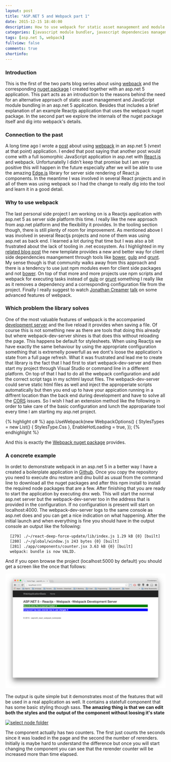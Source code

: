 ```yaml
---
layout: post
title: "ASP.NET 5 and Webpack part 1"
date: 2015-12-15 18:40:00
description: How to use webpack for static asset management and module bundling in an asp.net 5 application 
categories: [javascript module bundler, javascript dependencies management, css module bundler, css dependencies management]
tags: [asp.net 5, webpack]
fullview: false
comments: true
shortinfo: 
---
```


### Introduction
This is the first of the two parts blog series about using [webpack](webpack) and the corresponding [nuget package](nuget) I created together with an asp.net 5 application.
This part acts as an introduction to the reasons behind the need for an alternative approach of static asset management and JavaScript module bundling in an asp.net 5 application.
Besides that includes a brief explanation of an example Reactjs application that uses the webpack nuget package. In the second part we explore the internals of the nuget package itself and dig into webpack's details. 

### Connection to the past
A long time ago I wrote a [post](previous-post) about using [webpack](webpack)
in an asp.net 5 (vnext at that point) application. I ended that post saying that another post would come with a full isomorphic JavaScript application in asp.net with [React.js](react) and webpack.
Unfortunatelly I didn't keep that promise but I am very positive this will happen in the future especially after we will be able to use the amazing [Edge.js](edgejs) library for server side rendering of React.js components.
In the meantime I was involved in several React projects and in all of them was using webpack so I had the change to really dig into the tool and learn it in a good detail.

### Why to use webpack
The last personal side project I am working on is a Reactjs application with asp.net 5 as server side platform this time. I really like the new approach from asp.net platform and the flexibility it provides.
In the tooling section though, there is still plenty of room for improvement. As mentioned above I was involved in several Reactjs projects and none of them was using asp.net as back end. I learned a lot during that time
but I was also a bit frustrated about the lack of tooling in .net ecosystem. As I highlighted in my [related blog post](previous-post) the new template provides a new and better way for client side dependencies maangement
through tools like [bower](bower), [gulp](gulp) and [grunt](grunt). My sense though is that community walks away from this approach and there is a tendency to use just npm modules even for client side packages and not [bower](bower).
On top of that more and more projects use npm scripts and webpack for executing tasks instead of [gulp](gulp) or [grunt](grunt) something I really like as it removes a dependency and a corresponding configuration file from the project.
Finally I really suggest to watch [Jonathan Creamer](jonathan) [talk](talk) on some advanced features of webpack.

### Which problem the library solves
One of the most valuable features of webpack is the accompanied [development server](devserver) and the live reload it provides when saving a file.
Of course this is not something new as there are tools that doing this already but where webpack-dev-server shines is that does this without reloading the page.
This happens be default for stylesheets. When using Reactjs we have exactly the same behaviour by using the appropriate configuration something that is extremelly powerfull as we dont's loose the application's state from a full page refresh.
What it was frustrated and lead me to create that library is the fact that I had first to start webpack-dev-server and then start my project through Visual Studio or command line in a different platform.
On top of that I had to do all the webpack configuration and add the correct script tags in my schtml layout files. The webpack-dev-server could serve static html files as well and inject the approperiate scripts automatically
but then you end up to have your appication running in a diffrent location than the back end during development and have to solve all the [CORS](cors) issues.
So I wish I had an extension method like the following in order to take care of the basic configuration and lunch the appropariate tool every time I am starting my asp.net project.       

{% highlight c# %}
app.UseWebpack(new WebpackOptions() {
    StylesTypes = new List<StylesType>() {
        StylesType.Css
    },
    EnableHotLoading = true,
});	
{% endhighlight %}

And this is exactly the [Webpack nuget package](nuget) provides.

### A concrete example
In ordet to demonstrate webpack in an asp.net 5 in a better way I have a created a boilerplate application in [Github](project).
Once you copy the repository you need to execute dnu restore and dnu build as usual from the command line to download all the nuget packages and after this npm install to install the required node packages that are a few.
After finishing that you are ready to start the application by executing dnx web. This will start the normal asp.net server but the webpack-dev-server too in the address that is provided in the configuration.
If no configuration is present will start on localhost:4000. The webpack-dev-server logs to the same console as asp.net does and you can get a nice indication on what happening.
After the initial launch and when everything is fine you should have in the output console an output like the following:

```
  [279] ./~/react-deep-force-update/lib/index.js 1.29 kB {0} [built]
  [280] ./~/global/window.js 243 bytes {0} [built]
  [281] ./app/components/counter.jsx 3.63 kB {0} [built]
  webpack: bundle is now VALID.
```

And if you open browse the project (localhost:5000 by default) you should get a screen like the once that follows:

<div class="row">
   <div class="col-sm-6 col-sm-offset-3 col-md-4 col-md-offset-4">
        <a href="/assets/images/webpackBoilerplate.png" class="select node folder">
            <img src="/assets/images/webpackBoilerplate.png" alt="select node folder">      
        </a>
   </div>
</div>

The output is quite simple but it demonstrates most of the features that will be used in a real application as well. It contains a statefull component that has some basic styling though sass.
**The amazing thing is that we can edit both the styles and the output of the component without loosing it's state**

<div class="row">
   <div class="col-sm-6 col-sm-offset-3 col-md-4 col-md-offset-4">
        <a href="/assets/images/" class="select node folder">
            <img src="/assets/images/" alt="select node folder">      
        </a>
   </div>
</div>

The component actually has two counters. The first just counts the seconds since it was loaded in the page and the second the number of rerenders. Initially is maybe hard to understand the difference but once you will start
changing the component you can see that the rerender counter will be increased more than time elapsed. 

[webpack]: http://webpack.github.io/
[nuget]: https://www.nuget.org/packages/Webpack/
[previous-post]: http://xabikos.com/javascript%20module%20bundler/javascript%20dependencies%20management/css%20module%20bundler/css%20dependencies%20management/2015/05/17/asp.net-vnext-with-webpack.html
[react]: http://facebook.github.io/react/
[edgejs]: http://tjanczuk.github.io/edge/#/
[bower]: http://bower.io
[gulp]: http://gulpjs.com
[grunt]: http://gruntjs.com
[devserver]: https://webpack.github.io/docs/webpack-dev-server.html
[cors]: https://en.wikipedia.org/wiki/Cross-origin_resource_sharing
[jonathan]: https://twitter.com/jcreamer898
[talk]: https://www.youtube.com/watch?v=MzVFrIAwwS8
[project]: https://github.com/xabikos/aspnet5-react-webpack-boilerplate